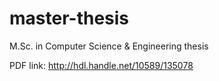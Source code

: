 # master-thesis
M.Sc. in Computer Science & Engineering thesis

PDF link: http://hdl.handle.net/10589/135078

